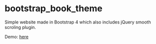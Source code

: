 # bootstrap_book_theme

Simple website made in Bootstrap 4 which also includes jQuery smooth scroling plugin.

Demo: [here](https://kaibamr.github.io/bootstrap_book_theme/src/index.html)
